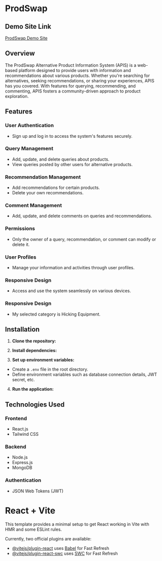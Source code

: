 

# ProdSwap
## Demo Site Link

[ProdSwap Demo Site](http://localhost:5173/queries)

## Overview

The ProdSwap Alternative Product Information System (APIS) is a web-based platform designed to provide users with information and recommendations about various products. Whether you're searching for alternatives, seeking recommendations, or sharing your experiences, APIS has you covered. With features for querying, recommending, and commenting, APIS fosters a community-driven approach to product exploration.

## Features

### User Authentication

- Sign up and log in to access the system's features securely.

### Query Management

- Add, update, and delete queries about products.
- View queries posted by other users for alternative products.

### Recommendation Management

- Add recommendations for certain products.
- Delete your own recommendations.

### Comment Management

- Add, update, and delete comments on queries and recommendations.

### Permissions

- Only the owner of a query, recommendation, or comment can modify or delete it.

### User Profiles

- Manage your information and activities through user profiles.

### Responsive Design

- Access and use the system seamlessly on various devices.

### Responsive Design

- My selected category is Hicking Equipment.

## Installation

1. **Clone the repository:**

2. **Install dependencies:**

3. **Set up environment variables:**
- Create a `.env` file in the root directory.
- Define environment variables such as database connection details, JWT secret, etc.

4. **Run the application:**

## Technologies Used

### Frontend

- React.js
- Tailwind CSS

### Backend

- Node.js
- Express.js
- MongoDB

### Authentication

- JSON Web Tokens (JWT)






















# React + Vite

This template provides a minimal setup to get React working in Vite with HMR and some ESLint rules.

Currently, two official plugins are available:

- [@vitejs/plugin-react](https://github.com/vitejs/vite-plugin-react/blob/main/packages/plugin-react/README.md) uses [Babel](https://babeljs.io/) for Fast Refresh
- [@vitejs/plugin-react-swc](https://github.com/vitejs/vite-plugin-react-swc) uses [SWC](https://swc.rs/) for Fast Refresh
